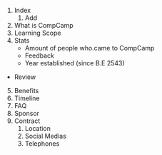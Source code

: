 1. Index
	1. Add <countdown> 
2. What is CompCamp
3. Learning Scope
4. Stats
	- Amount of people who.came to CompCamp
	- Feedback
	- Year established (since B.E 2543)
- Review
5. Benefits
6. Timeline
7. FAQ
8. Sponsor
9. Contract
	1. Location
	2. Social Medias
	3. Telephones